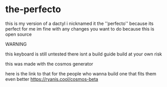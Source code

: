 # the-perfecto
this is my version of a dactyl i nicknamed it the ''perfecto'' because its perfect for me
im fine with any changes you want to do because this is open source

WARNING 

this keyboard is still untested there isnt a build guide build at your own risk

this was made with the cosmos generator 

here is the link to that for the people who wanna build one that fits them even better
https://ryanis.cool/cosmos-beta

